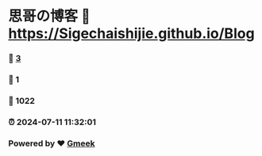 # 思哥の博客 :link: https://Sigechaishijie.github.io/Blog 
### :page_facing_up: [3](https://Sigechaishijie.github.io/Blog/tag.html) 
### :speech_balloon: 1 
### :hibiscus: 1022 
### :alarm_clock: 2024-07-11 11:32:01 
### Powered by :heart: [Gmeek](https://github.com/Meekdai/Gmeek)
